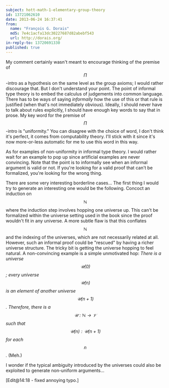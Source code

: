 ```yaml
---
subject: hott-math-1-elementary-group-theory
id: 13721062610
date: 2013-06-24 16:37:41
from:
  name: "François G. Dorais"
  md5: 7e4c1acfa13dc30227687d82abebf543
  url: http://dorais.org/
in-reply-to: 13720691330
published: true
---
```

My comment certainly wasn't meant to encourage thinking of the premise of $$\Pi$$-intro as a hypothesis on the same level as the group axioms; I would rather discourage that. But I don't understand your point. The point of informal type theory is to embed the calculus of judgements into common language. There has to be ways of saying _informally_ how the use of this or that rule is justified (when that's not immediately obvious). Ideally, I should never have to talk about rules explicitly, I should have enough key words to say that in prose. My key word for the premise of $$\Pi$$-intro is "uniformity." You can disagree with the choice of word, I don't think it's perfect, it comes from computability theory. I'll stick with it since it's now more-or-less automatic for me to use this word in this way. 

As for examples of non-uniformity in informal type theory. I would rather wait for an example to pop up since artificial examples are never convincing. Note that the point is to informally see when an informal argument is valid or not. If you're looking for a valid proof that can't be formalized, you're looking for the wrong thing. 

There are some very interesting borderline cases... The first thing I would try to generate an interesting one would be the following. Concoct an induction on $$\mathbb{N}$$ where the induction step involves hopping one universe up. This can't be formalized within the universe setting used in the book since the proof wouldn't fit in any universe. A more subtle flaw is that this conflates $$\mathbb{N}$$ and the indexing of the universes, which are not necessarily related at all. However, such an informal proof could be "rescued" by having a richer universe structure. The tricky bit is getting the universe hopping to feel natural. A non-convincing example is a simple unmotivated hop: _There is a universe $$\mathcal{U}(0)$$; every universe $$\mathcal{U}(n)$$ is an element of another universe $$\mathcal{U}(n+1)$$. Therefore, there is a $$\mathcal{U}:\mathbb{N} \to \mathcal{V}$$ such that $$\mathcal{U}(n):\mathcal{U}(n+1)$$ for each $$n$$._ (Meh.) 

I wonder if the typical ambiguity introduced by the universes could also be exploited to generate non-uniform arguments... 

[Edit@14:18 - fixed annoying typo.]
